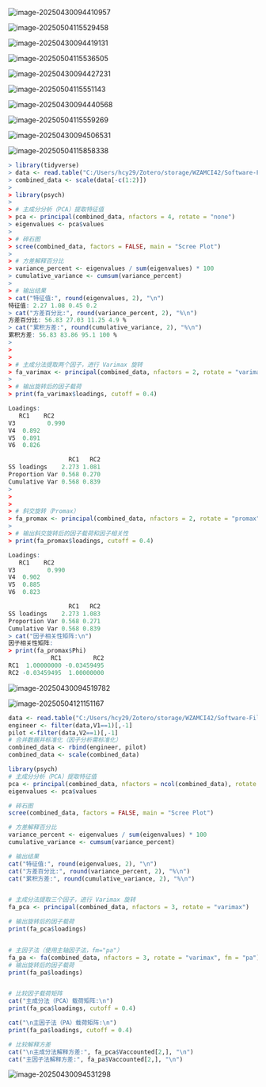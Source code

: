



![image-20250430094410957](C:\Users\hcy29\AppData\Roaming\Typora\typora-user-images\image-20250430094410957.png)

![image-20250504115529458](C:\Users\hcy29\AppData\Roaming\Typora\typora-user-images\image-20250504115529458.png)

![image-20250430094419131](C:\Users\hcy29\AppData\Roaming\Typora\typora-user-images\image-20250430094419131.png)

![image-20250504115536505](C:\Users\hcy29\AppData\Roaming\Typora\typora-user-images\image-20250504115536505.png)

![image-20250430094427231](C:\Users\hcy29\AppData\Roaming\Typora\typora-user-images\image-20250430094427231.png)

![image-20250504115551143](C:\Users\hcy29\AppData\Roaming\Typora\typora-user-images\image-20250504115551143.png)

![image-20250430094440568](C:\Users\hcy29\AppData\Roaming\Typora\typora-user-images\image-20250430094440568.png)

![image-20250504115559269](C:\Users\hcy29\AppData\Roaming\Typora\typora-user-images\image-20250504115559269.png)

![image-20250430094506531](C:\Users\hcy29\AppData\Roaming\Typora\typora-user-images\image-20250430094506531.png)

![image-20250504115858338](C:\Users\hcy29\AppData\Roaming\Typora\typora-user-images\image-20250504115858338.png)

```R
> library(tidyverse)
> data <- read.table("C:/Users/hcy29/Zotero/storage/WZAMCI42/Software-Files/T5_5_FBEETLES.DAT")
> combined_data <- scale(data[-c(1:2)])
> 
> library(psych)
> 
> # 主成分分析（PCA）提取特征值
> pca <- principal(combined_data, nfactors = 4, rotate = "none")
> eigenvalues <- pca$values
> 
> # 碎石图
> scree(combined_data, factors = FALSE, main = "Scree Plot")
> 
> # 方差解释百分比
> variance_percent <- eigenvalues / sum(eigenvalues) * 100
> cumulative_variance <- cumsum(variance_percent)
> 
> # 输出结果
> cat("特征值:", round(eigenvalues, 2), "\n")
特征值: 2.27 1.08 0.45 0.2 
> cat("方差百分比:", round(variance_percent, 2), "%\n")
方差百分比: 56.83 27.03 11.25 4.9 %
> cat("累积方差:", round(cumulative_variance, 2), "%\n")
累积方差: 56.83 83.86 95.1 100 %
> 
> 
> 
> # 主成分法提取两个因子，进行 Varimax 旋转
> fa_varimax <- principal(combined_data, nfactors = 2, rotate = "varimax")
> 
> # 输出旋转后的因子载荷
> print(fa_varimax$loadings, cutoff = 0.4)

Loadings:
   RC1    RC2   
V3         0.990
V4  0.892       
V5  0.891       
V6  0.826       

                 RC1   RC2
SS loadings    2.273 1.081
Proportion Var 0.568 0.270
Cumulative Var 0.568 0.839
> 
> 
> 
> # 斜交旋转（Promax）
> fa_promax <- principal(combined_data, nfactors = 2, rotate = "promax")
> 
> # 输出斜交旋转后的因子载荷和因子相关性
> print(fa_promax$loadings, cutoff = 0.4)

Loadings:
   RC1    RC2   
V3         0.990
V4  0.902       
V5  0.885       
V6  0.823       

                 RC1   RC2
SS loadings    2.273 1.083
Proportion Var 0.568 0.271
Cumulative Var 0.568 0.839
> cat("因子相关性矩阵:\n")
因子相关性矩阵:
> print(fa_promax$Phi)
            RC1         RC2
RC1  1.00000000 -0.03459495
RC2 -0.03459495  1.00000000
```



![image-20250430094519782](C:\Users\hcy29\AppData\Roaming\Typora\typora-user-images\image-20250430094519782.png)

![image-20250504121151167](C:\Users\hcy29\AppData\Roaming\Typora\typora-user-images\image-20250504121151167.png)

```R
data <- read.table("C:/Users/hcy29/Zotero/storage/WZAMCI42/Software-Files/T5_6_PILOT.DAT")
engineer <- filter(data,V1==1)[,-1]
pilot <-filter(data,V2==1)[,-1]
# 合并数据并标准化（因子分析需标准化）
combined_data <- rbind(engineer, pilot)
combined_data <- scale(combined_data)

library(psych)
# 主成分分析（PCA）提取特征值
pca <- principal(combined_data, nfactors = ncol(combined_data), rotate = "none")
eigenvalues <- pca$values

# 碎石图
scree(combined_data, factors = FALSE, main = "Scree Plot")

# 方差解释百分比
variance_percent <- eigenvalues / sum(eigenvalues) * 100
cumulative_variance <- cumsum(variance_percent)

# 输出结果
cat("特征值:", round(eigenvalues, 2), "\n")
cat("方差百分比:", round(variance_percent, 2), "%\n")
cat("累积方差:", round(cumulative_variance, 2), "%\n")


# 主成分法提取三个因子，进行 Varimax 旋转
fa_pca <- principal(combined_data, nfactors = 3, rotate = "varimax")

# 输出旋转后的因子载荷
print(fa_pca$loadings)


# 主因子法（使用主轴因子法，fm="pa"）
fa_pa <- fa(combined_data, nfactors = 3, rotate = "varimax", fm = "pa")
# 输出旋转后的因子载荷
print(fa_pa$loadings)


# 比较因子载荷矩阵
cat("主成分法（PCA）载荷矩阵:\n")
print(fa_pca$loadings, cutoff = 0.4)

cat("\n主因子法（PA）载荷矩阵:\n")
print(fa_pa$loadings, cutoff = 0.4)

# 比较解释方差
cat("\n主成分法解释方差:", fa_pca$Vaccounted[2,], "\n")
cat("主因子法解释方差:", fa_pa$Vaccounted[2,], "\n")
```



![image-20250430094531298](C:\Users\hcy29\AppData\Roaming\Typora\typora-user-images\image-20250430094531298.png)